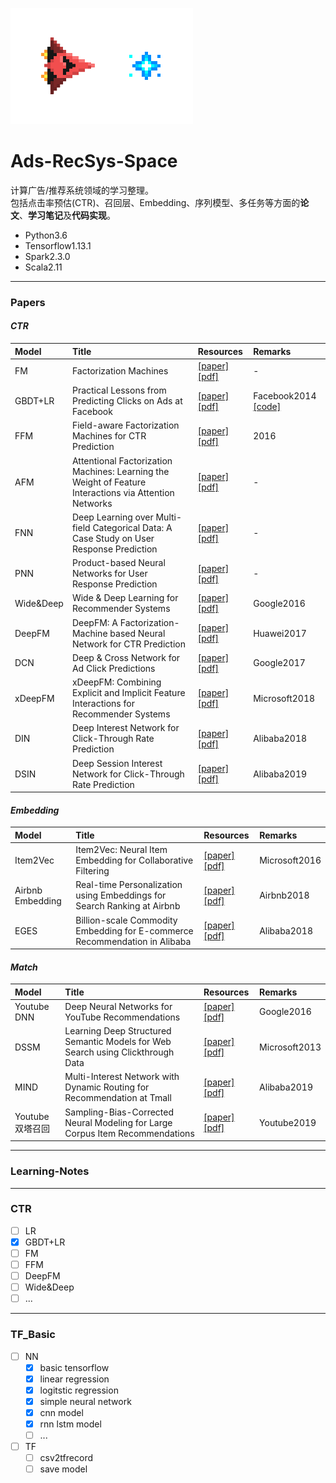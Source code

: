 ![from kaggle](halite-banner.gif)  

# **Ads-RecSys-Space**

计算广告/推荐系统领域的学习整理。  
包括点击率预估(CTR)、召回层、Embedding、序列模型、多任务等方面的**论文**、**学习笔记**及**代码实现**。
* Python3.6
* Tensorflow1.13.1
* Spark2.3.0
* Scala2.11

---
### Papers
#### *CTR*
| Model | Title | Resources | Remarks |
|:-------|:----------|:------------|:------|
|FM|Factorization Machines|[[paper]](https://cseweb.ucsd.edu/classes/fa17/cse291-b/reading/Rendle2010FM.pdf) [[pdf]](./papers/Rendle2010FM.pdf)|-|
|GBDT+LR |Practical Lessons from Predicting Clicks on Ads at Facebook|[[paper]](https://research.fb.com/publications/practical-lessons-from-predicting-clicks-on-ads-at-facebook/) [[pdf]](./papers/practical-lessons-from-predicting-clicks-on-ads-at-facebook.pdf) |Facebook2014 [[code]](https://github.com/zspo/gbdt-xgboost-lr)|
|FFM|Field-aware Factorization Machines for CTR Prediction|[[paper]](https://dl.acm.org/doi/abs/10.1145/2959100.2959134) [[pdf]](./papers/ffm.pdf)|2016|
|AFM|Attentional Factorization Machines: Learning the Weight of Feature Interactions via Attention Networks|[[paper]](https://arxiv.org/abs/1708.04617) [[pdf]](./papers/afm.pdf)|-|
|FNN|Deep Learning over Multi-field Categorical Data: A Case Study on User Response Prediction|[[paper]](https://arxiv.org/abs/1601.02376) [[pdf]](./papers/fnn.pdf)|-|
|PNN|Product-based Neural Networks for User Response Prediction|[[paper]](https://arxiv.org/abs/1611.00144) [[pdf]](./papers/pnn.pdf)|-|
|Wide&Deep|Wide & Deep Learning for Recommender Systems|[[paper]](https://arxiv.org/pdf/1606.07792.pdf) [[pdf]](./papers/Wide&Deep.pdf)|Google2016|
|DeepFM|DeepFM: A Factorization-Machine based Neural Network for CTR Prediction|[[paper]](https://arxiv.org/abs/1703.04247) [[pdf]](./papers/deeofm.pdf)|Huawei2017|
|DCN|Deep & Cross Network for Ad Click Predictions|[[paper]](https://arxiv.org/abs/1708.05123) [[pdf]](./papers/dcn.pdf)|Google2017|
|xDeepFM|xDeepFM: Combining Explicit and Implicit Feature Interactions for Recommender Systems|[[paper]](https://arxiv.org/abs/1803.05170) [[pdf]](./papers/xdeepfm.pdf)|Microsoft2018|
|DIN|Deep Interest Network for Click-Through Rate Prediction|[[paper]](https://arxiv.org/abs/1706.06978) [[pdf]](./papers/din.pdf)|Alibaba2018|
|DSIN|Deep Session Interest Network for Click-Through Rate Prediction|[[paper]](https://arxiv.org/abs/1905.06482) [[pdf]](./papers/dsin.pdf)|Alibaba2019|

#### *Embedding*
| Model | Title | Resources | Remarks |
|:-------|:----------|:------------|:------|
|Item2Vec|Item2Vec: Neural Item Embedding for Collaborative Filtering|[[paper]](https://arxiv.org/abs/1603.04259) [[pdf]](./papers/item2vec.pdf)|Microsoft2016|
|Airbnb Embedding|Real-time Personalization using Embeddings for Search Ranking at Airbnb|[[paper]](https://dl.acm.org/doi/abs/10.1145/3219819.3219885) [[pdf]](./papers/airbnb_embedding.pdf)|Airbnb2018|
|EGES|Billion-scale Commodity Embedding for E-commerce Recommendation in Alibaba|[[paper]](https://arxiv.org/abs/1803.02349) [[pdf]](./papers/EGES.pdf)|Alibaba2018

#### *Match*
| Model | Title | Resources | Remarks |
|:-------|:----------|:------------|:------|
|Youtube DNN|Deep Neural Networks for YouTube Recommendations|[[paper]](https://research.google/pubs/pub45530/) [[pdf]](./papers/youtube_dnn.pdf)|Google2016|
|DSSM|Learning Deep Structured Semantic Models for Web Search using Clickthrough Data|[[paper]](https://dl.acm.org/doi/abs/10.1145/2505515.2505665) [[pdf]](./papers/dssm.pdf)|Microsoft2013|
|MIND|Multi-Interest Network with Dynamic Routing for Recommendation at Tmall|[[paper]](https://arxiv.org/abs/1904.08030) [[pdf]](./papers/mind.pdf)|Alibaba2019|
|Youtube 双塔召回|Sampling-Bias-Corrected Neural Modeling for Large Corpus Item Recommendations|[[paper]](https://dl.acm.org/doi/10.1145/3298689.3346996) [[pdf]](./papers/youtube2019.pdf)|Youtube2019|

---
### Learning-Notes


---
### CTR
* [ ] LR  
* [x] GBDT+LR  
* [ ] FM  
* [ ] FFM  
* [ ] DeepFM  
* [ ] Wide&Deep  
* [ ] ...

---
### TF_Basic
* [ ] NN
    * [x] basic tensorflow
    * [x] linear regression
    * [x] logitstic regression
    * [x] simple neural network
    * [x] cnn model
    * [x] rnn lstm model 
    * [ ] ...

* [ ] TF
    * [ ] csv2tfrecord
    * [ ] save model
